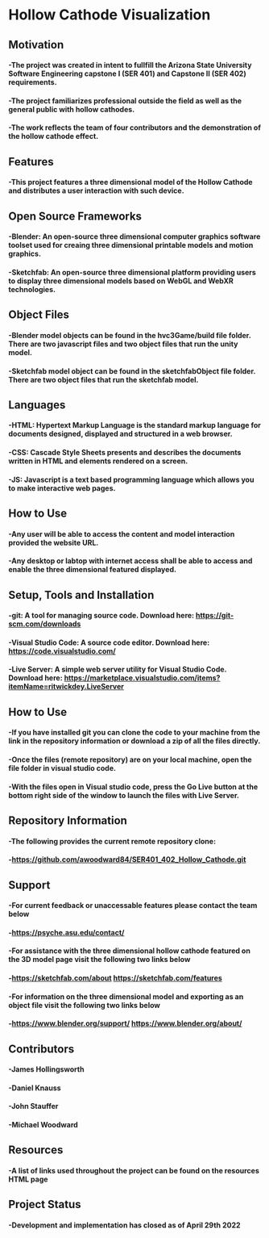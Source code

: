 # Hollow Cathode Visualization 

## Motivation
#### -The project was created in intent to fullfill the Arizona State University Software Engineering capstone I (SER 401) and Capstone II (SER 402) requirements.
#### -The project familiarizes professional outside the field as well as the general public with hollow cathodes.
#### -The work reflects the team of four contributors and the demonstration of the hollow cathode effect.

## Features
#### -This project features a three dimensional model of the Hollow Cathode and distributes a user interaction with such device.

## Open Source Frameworks
#### -Blender: An open-source three dimensional computer graphics software toolset used for creaing three dimensional printable models and motion graphics.
#### -Sketchfab: An open-source three dimensional platform providing users to display three dimensional models based on WebGL and WebXR technologies.

## Object Files
#### -Blender model objects can be found in the hvc3Game/build file folder. There are two javascript files and two object files that run the unity model.
#### -Sketchfab model object can be found in the sketchfabObject file folder. There are two object files that run the sketchfab model.

## Languages
#### -HTML: Hypertext Markup Language is the standard markup language for documents designed, displayed and structured in a web browser.
#### -CSS: Cascade Style Sheets presents and describes the documents written in HTML and elements rendered on a screen.
#### -JS: Javascript is a text based programming language which allows you to make interactive web pages. 

## How to Use
#### -Any user will be able to access the content and model interaction provided the website URL.
#### -Any desktop or labtop with internet access shall be able to access and enable the three dimensional featured displayed. 

## Setup, Tools and Installation
#### -git: A tool for managing source code. Download here: https://git-scm.com/downloads
#### -Visual Studio Code: A source code editor. Download here: https://code.visualstudio.com/
#### -Live Server: A simple web server utility for Visual Studio Code. Download here: https://marketplace.visualstudio.com/items?itemName=ritwickdey.LiveServer

## How to Use
#### -If you have installed git you can clone the code to your machine from the link in the repository information or download a zip of all the files directly.
#### -Once the files (remote repository) are on your local machine, open the file folder in visual studio code.
#### -With the files open in Visual studio code, press the Go Live button at the bottom right side of the window to launch the files with Live Server.

## Repository Information
#### -The following provides the current remote repository clone: 
#### -https://github.com/awoodward84/SER401_402_Hollow_Cathode.git

## Support
#### -For current feedback or unaccessable features please contact the team below
#### -https://psyche.asu.edu/contact/
#### -For assistance with the three dimensional hollow cathode featured on the 3D model page visit the following two links below
#### -https://sketchfab.com/about https://sketchfab.com/features
#### -For information on the three dimensional model and exporting as an object file visit the following two links below
#### -https://www.blender.org/support/ https://www.blender.org/about/


## Contributors
#### -James Hollingsworth
#### -Daniel Knauss
#### -John Stauffer
#### -Michael Woodward

## Resources
#### -A list of links used throughout the project can be found on the resources HTML page

## Project Status
#### -Development and implementation has closed as of April 29th 2022